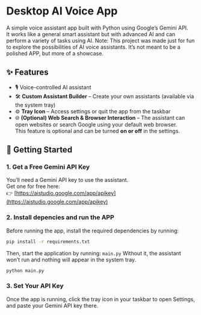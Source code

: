 # Desktop AI Voice App

A simple voice assistant app built with Python using Google’s Gemini API.  
It works like a general smart assistant but with advanced AI and can perform a variety of tasks using AI.
Note: This project was made just for fun to explore the possibilities of AI voice assistants. It’s not meant to be a polished APP, but more of a showcase.

## ✨ Features

- 🎙️ Voice-controlled AI assistant  
- 🛠️ **Custom Assistant Builder** – Create your own assistants (available via the system tray)  
- ⚙️ **Tray Icon** – Access settings or quit the app from the taskbar  
- 🌐 **(Optional) Web Search & Browser Interaction** – The assistant can open websites or search Google using your default web browser.  
  This feature is optional and can be turned **on or off** in the settings.

## 🚀 Getting Started

### 1. Get a Free Gemini API Key  
You’ll need a Gemini API key to use the assistant.  
Get one for free here:  
👉 [https://aistudio.google.com/app/apikey](https://aistudio.google.com/app/apikey)

### 2. Install depencies and run the APP
Before running the app, install the required dependencies by running:
 ```bash
pip install -r requirements.txt
 ```
Then, start the application by running: `main.py`
Without it, the assistant won’t run and nothing will appear in the system tray.

```bash
python main.py
```

### 3. Set Your API Key

Once the app is running, click the tray icon in your taskbar to open Settings, and paste your Gemini API key there.

